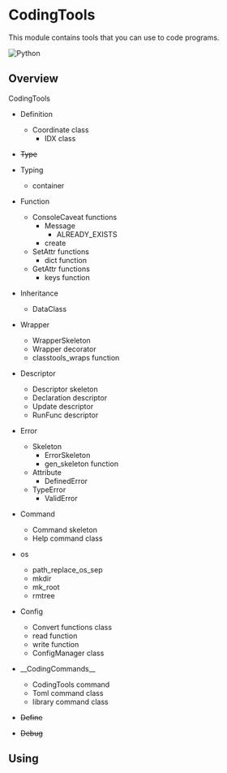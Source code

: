 # CodingTools
This module contains tools that you can use to code programs.

<img src="https://qiita-user-contents.imgix.net/https%3A%2F%2Fimg.shields.io%2Fbadge%2F-Python-F2C63C.svg%3Flogo%3Dpython%26style%3Dfor-the-badge?ixlib=rb-4.0.0&auto=format&gif-q=60&q=75&s=c17144ccc12f9c19e9dbba2eec5c7980" alt="Python">

## Overview
CodingTools


- Definition
  - Coordinate class
    - IDX class


- ~~Type~~


- Typing
  - container


- Function
  - ConsoleCaveat functions
    - Message
      - ALREADY_EXISTS
    - create
  - SetAttr functions
    - dict function
  - GetAttr functions
    - keys function


- Inheritance
  - DataClass


- Wrapper
  - WrapperSkeleton
  - Wrapper decorator
  - classtools_wraps function


- Descriptor
  - Descriptor skeleton
  - Declaration descriptor
  - Update descriptor
  - RunFunc descriptor


- Error
  - Skeleton
    - ErrorSkeleton
    - gen_skeleton function
  - Attribute
    - DefinedError
  - TypeError
    - ValidError


- Command
  - Command skeleton
  - Help command class


- os
  - path_replace_os_sep
  - mkdir
  - mk_root
  - rmtree


- Config
  - Convert functions class
  - read function
  - write function
  - ConfigManager class


- \_\_CodingCommands__
  - CodingTools command
  - Toml command class
  - library command class


- ~~Define~~


- ~~Debug~~


## Using
